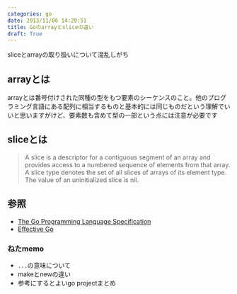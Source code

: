 ```yaml
---
categories: go
date: 2013/11/06 14:20:51
title: Goのarrayとsliceの違い
draft: True
---
```


sliceとarrayの取り扱いについて混乱しがち


## arrayとは

arrayとは番号付けされた同種の型をもつ要素のシーケンスのこと。他のプログラミング言語にある配列に相当するものと基本的には同じものだという理解でいいと思いますがけど、要素数も含めて型の一部という点には注意が必要です



## sliceとは

> A slice is a descriptor for a contiguous segment of an array and provides access to a numbered sequence of elements from that array. A slice type denotes the set of all slices of arrays of its element type. The value of an uninitialized slice is nil.




## 参照

* [The Go Programming Language Specification](http://golang.org/ref/spec ) 
* [Effective Go](http://golang.org/doc/effective_go.html ) 


### ねたmemo


* `...`の意味について
* makeとnewの違い
* 参考にするとよいgo projectまとめ
